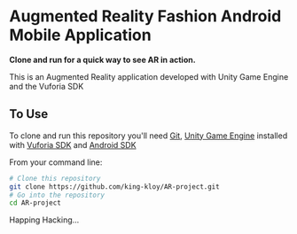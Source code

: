 # Augmented Reality Fashion Android Mobile Application

**Clone and run for a quick way to see AR in action.**

This is an Augmented Reality application developed with Unity Game Engine and the Vuforia SDK

## To Use

To clone and run this repository you'll need [Git](https://git-scm.com), [Unity Game Engine](https://unity.com) installed with [Vuforia SDK](https://developer.vuforia.com) and [Android SDK](https://developer.android.com/studio)

From your command line:

```bash
# Clone this repository
git clone https://github.com/king-kloy/AR-project.git
# Go into the repository
cd AR-project
```

Happing Hacking...

